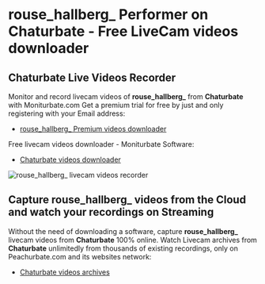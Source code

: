 # rouse_hallberg_ Performer on Chaturbate - Free LiveCam videos downloader

## Chaturbate Live Videos Recorder

Monitor and record livecam videos of **rouse_hallberg_** from **Chaturbate** with Moniturbate.com
Get a premium trial for free by just and only registering with your Email address:
* [rouse_hallberg_ Premium videos downloader](https://moniturbate.com/request-demo-licence-key.html)

Free livecam videos downloader - Moniturbate Software:
* [Chaturbate videos downloader](https://moniturbate.com/moniturbate-download-software.html)

![rouse_hallberg_ livecam videos recorder](https://peachurnet.com/templates/moniturbate-software.png)


## Capture rouse_hallberg_ videos from the Cloud and watch your recordings on Streaming

Without the need of downloading a software, capture **rouse_hallberg_** livecam videos from **Chaturbate** 100% online.
Watch Livecam archives from **Chaturbate** unlimitedly from thousands of existing recordings, only on Peachurbate.com and its websites network:
* [Chaturbate videos archives](https://peachurnet.com/)